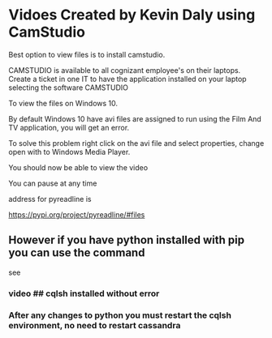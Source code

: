 # Vidoes Created by Kevin Daly using CamStudio


Best option to view files is to install camstudio. 

CAMSTUDIO is available to all cognizant employee's on their laptops.
Create a ticket in one IT to have the application installed on your laptop selecting the software CAMSTUDIO


To view the files on Windows 10.

By default Windows 10 have avi files are assigned to run using the  Film And TV   application, you will get an error.

To solve this problem right click on the avi file and select properties, change open with to Windows Media Player.

You should now be able to view the video

You can pause at any time 

address for pyreadline is 


https://pypi.org/project/pyreadline/#files


## However if you have python installed with pip you can use the command 

see 
### video ## cqlsh installed without error

### After any changes to python you must restart the cqlsh environment, no need to restart cassandra





